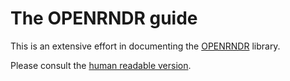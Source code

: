# The OPENRNDR guide

This is an extensive effort in documenting the [OPENRNDR](https://github.com/openrndr/openrndr) library.

Please consult the [human readable version](http://guide.openrndr.org).
